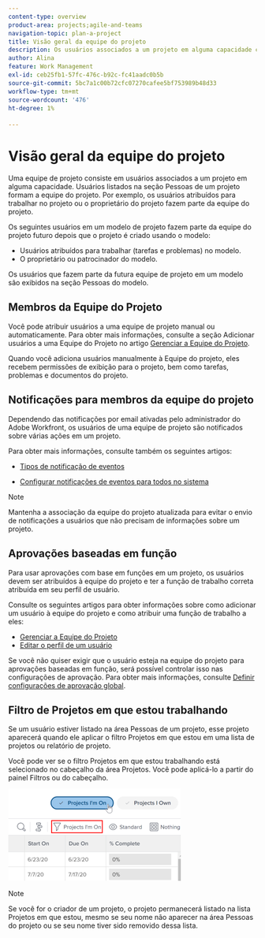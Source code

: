 ```yaml
---
content-type: overview
product-area: projects;agile-and-teams
navigation-topic: plan-a-project
title: Visão geral da equipe do projeto
description: Os usuários associados a um projeto em alguma capacidade compõem a equipe do projeto. Os usuários listados na área Pessoas de um projeto ou modelo são os usuários que compõem a equipe do projeto.
author: Alina
feature: Work Management
exl-id: ceb25fb1-57fc-476c-b92c-fc41aadc0b5b
source-git-commit: 5bc7a1c00b72cfc07270cafee5bf753989b48d33
workflow-type: tm+mt
source-wordcount: '476'
ht-degree: 1%

---
```


# Visão geral da equipe do projeto

<!-- Audited: 6/2025 -->

Uma equipe de projeto consiste em usuários associados a um projeto em alguma capacidade. Usuários listados na seção Pessoas de um projeto formam a equipe do projeto. Por exemplo, os usuários atribuídos para trabalhar no projeto ou o proprietário do projeto fazem parte da equipe do projeto.

Os seguintes usuários em um modelo de projeto fazem parte da equipe do projeto futuro depois que o projeto é criado usando o modelo:

* Usuários atribuídos para trabalhar (tarefas e problemas) no modelo.
* O proprietário ou patrocinador do modelo.

Os usuários que fazem parte da futura equipe de projeto em um modelo são exibidos na seção Pessoas do modelo.

## Membros da Equipe do Projeto

Você pode atribuir usuários a uma equipe de projeto manual ou automaticamente. Para obter mais informações, consulte a seção Adicionar usuários a uma Equipe do Projeto no artigo [Gerenciar a Equipe do Projeto](../../../manage-work/projects/planning-a-project/manage-project-team.md).

Quando você adiciona usuários manualmente à Equipe do projeto, eles recebem permissões de exibição para o projeto, bem como tarefas, problemas e documentos do projeto.

## Notificações para membros da equipe do projeto

Dependendo das notificações por email ativadas pelo administrador do Adobe Workfront, os usuários de uma equipe de projeto são notificados sobre várias ações em um projeto.

Para obter mais informações, consulte também os seguintes artigos:

* [Tipos de notificação de eventos](/help/quicksilver/administration-and-setup/manage-workfront/emails/event-notifications-available-in-wf.md)

* [Configurar notificações de eventos para todos no sistema](../../../administration-and-setup/manage-workfront/emails/configure-event-notifications-for-everyone-in-the-system.md)

>[!NOTE]
>
>Mantenha a associação da equipe do projeto atualizada para evitar o envio de notificações a usuários que não precisam de informações sobre um projeto.

## Aprovações baseadas em função

Para usar aprovações com base em funções em um projeto, os usuários devem ser atribuídos à equipe do projeto e ter a função de trabalho correta atribuída em seu perfil de usuário.

Consulte os seguintes artigos para obter informações sobre como adicionar um usuário à equipe do projeto e como atribuir uma função de trabalho a eles:

* [Gerenciar a Equipe do Projeto](../../../manage-work/projects/planning-a-project/manage-project-team.md)
* [Editar o perfil de um usuário](../../../administration-and-setup/add-users/create-and-manage-users/edit-a-users-profile.md)

Se você não quiser exigir que o usuário esteja na equipe do projeto para aprovações baseadas em função, será possível controlar isso nas configurações de aprovação. Para obter mais informações, consulte [Definir configurações de aprovação global](../../../administration-and-setup/customize-workfront/configure-approval-milestone-processes/establish-approval-settings.md).

## Filtro de Projetos em que estou trabalhando

Se um usuário estiver listado na área Pessoas de um projeto, esse projeto aparecerá quando ele aplicar o filtro Projetos em que estou em uma lista de projetos ou relatório de projeto.

Você pode ver se o filtro Projetos em que estou trabalhando está selecionado no cabeçalho da área Projetos. Você pode aplicá-lo a partir do painel Filtros ou do cabeçalho.

![](assets/nwe-project-list-buttons-350x187.png)

>[!NOTE]
>
>Se você for o criador de um projeto, o projeto permanecerá listado na lista Projetos em que estou, mesmo se seu nome não aparecer na área Pessoas do projeto ou se seu nome tiver sido removido dessa lista.
